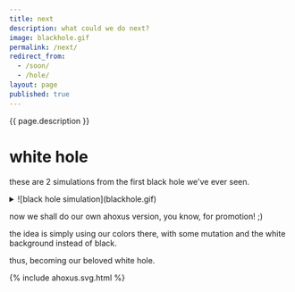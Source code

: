 ```yaml
---
title: next
description: what could we do next?
image: blackhole.gif
permalink: /next/
redirect_from:
  - /soon/
  - /hole/
layout: page
published: true
---
```


{{ page.description }}

# white hole

these are 2 simulations from the first black hole we've ever seen.

<details>
  <summary markdown="span">![black hole simulation](blackhole.gif)</summary>
  
  this one in YouTube is much cooler, though... and probably even more precise!

  <iframe width="400" height="225" src="https://www.youtube.com/embed/KikdPbX7z8Q" frameborder="0" allow="accelerometer; autoplay; encrypted-media; gyroscope; picture-in-picture" allowfullscreen></iframe>
</details>

now we shall do our own ahoxus version, you know, for promotion! ;)

the idea is simply using our colors there, with some mutation and the white background instead of black.

thus, becoming our beloved white hole.

{% include ahoxus.svg.html %}
